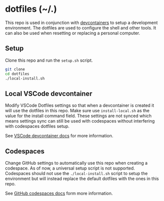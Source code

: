 # dotfiles (~/.)

This repo is used in conjunction with [devcontainers](https://www.github.com/devcontainers) to setup a development environment. The dotfiles are used to configure the shell and other tools. It can also be used when resetting or replacing a personal computer.

## Setup

Clone this repo and run the `setup.sh` script.

```bash
git clone
cd dotfiles
./local-install.sh
```

## Local VSCode devcontainer

Modify VSCode Dotfiles settings so that when a devcontainer is created it will use the dotfiles in this repo. Make sure use `install-local.sh` as the value for the install command field. These settings are not synced which means settings sync can still be used with codespaces without interfering with codespaces dotfiles setup.

See [VSCode devcontainer docs](https://code.visualstudio.com/docs/devcontainers/containers#_personalizing-with-dotfile-repositories) for more information.

## Codespaces

Change GitHub settings to automatically use this repo when creating a codespace. As of now, a universal setup script is not supported. Codespaces should not use the `./local-install.sh` script to setup the environment but will instead replace the default dotfiles with the ones in this repo.

See [GitHub codespaces docs](https://docs.github.com/en/codespaces/setting-your-user-preferences/personalizing-github-codespaces-for-your-account#dotfiles) form more information.
